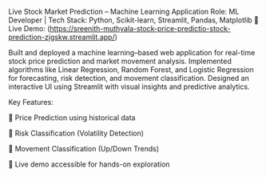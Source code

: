 Live Stock Market Prediction – Machine Learning Application
Role: ML Developer | Tech Stack: Python, Scikit-learn, Streamlit, Pandas, Matplotlib
🔗 Live Demo: (https://sreenith-muthyala-stock-price-predictio-stock-prediction-zjgskw.streamlit.app/)


Built and deployed a machine learning–based web application for real-time stock price prediction and market movement analysis. Implemented algorithms like Linear Regression, Random Forest, and Logistic Regression for forecasting, risk detection, and movement classification. Designed an interactive UI using Streamlit with visual insights and predictive analytics.

Key Features:

🔹 Price Prediction using historical data

🔹 Risk Classification (Volatility Detection)

🔹 Movement Classification (Up/Down Trends)

🔹 Live demo accessible for hands-on exploration

